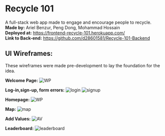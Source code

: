 # Recycle 101
A full-stack web app made to engage and encourage people to recycle.</br>
__Made by:__ Ariel Benzur, Peng Dong, Mohammad Hossain </br>
__Deployed at:__ https://frontend-recycle-101.herokuapp.com/ </br>
__Link to Back-end:__ https://github.com/d28601581/Recycle-101-Backend </br>

## UI Wireframes:
These wireframes were made pre-development to lay the foundation for the idea. </br>

__Welcome Page:__
![WP](https://i.imgur.com/lKosIJk.pngg)

__Log-in,sign-up, form errors:__
![login](https://i.imgur.com/WB6akXx.png)
![signup](https://i.imgur.com/GSbaOKr.png)

__Homepage:__
![WP](https://i.imgur.com/3uE5vRq.png)

__Map:__
![map](https://i.imgur.com/95WnwTX.png)

__Add Values:__
![AV](https://i.imgur.com/gOQHsnU.png)

__Leaderboard:__
![leaderboard](https://i.imgur.com/R8UP8s3.png)
